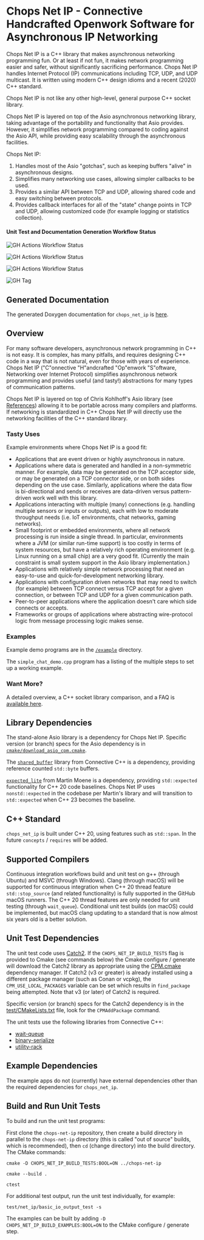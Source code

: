 # Chops Net IP - Connective Handcrafted Openwork Software for Asynchronous IP Networking

Chops Net IP is a C++ library that makes asynchronous networking programming fun. Or at least if not fun, it makes network programming easier and safer, without significantly sacrificing performance. Chops Net IP handles Internet Protocol (IP) communications including TCP, UDP, and UDP multicast. It is written using modern C++ design idioms and a recent (2020) C++ standard.

Chops Net IP is not like any other high-level, general purpose C++ socket library.

Chops Net IP is layered on top of the Asio asynchronous networking library, taking advantage of the portability and functionality that Asio provides. However, it simplifies network programming compared to coding against the Asio API, while providing easy scalability through the asynchronous facilities.

Chops Net IP:

1. Handles most of the Asio "gotchas", such as keeping buffers "alive" in asynchronous designs.
2. Simplifies many networking use cases, allowing simpler callbacks to be used.
3. Provides a similar API between TCP and UDP, allowing shared code and easy switching between protocols.
4. Provides callback interfaces for all of the "state" change points in TCP and UDP, allowing customized code (for example logging or statistics collection).

#### Unit Test and Documentation Generation Workflow Status

![GH Actions Workflow Status](https://img.shields.io/github/actions/workflow/status/connectivecpp/chops-net-ip/build_run_unit_test_cmake.yml?branch=main&label=GH%20Actions%20build,%20unit%20tests%20on%20main)

![GH Actions Workflow Status](https://img.shields.io/github/actions/workflow/status/connectivecpp/chops-net-ip/build_run_unit_test_cmake.yml?branch=develop&label=GH%20Actions%20build,%20unit%20tests%20on%20develop)

![GH Actions Workflow Status](https://img.shields.io/github/actions/workflow/status/connectivecpp/chops-net-ip/gen_docs.yml?branch=main&label=GH%20Actions%20generate%20docs)

![GH Tag](https://img.shields.io/github/v/tag/connectivecpp/chops-net-ip?label=GH%20tag)

## Generated Documentation

The generated Doxygen documentation for `chops_net_ip` is [here](https://connectivecpp.github.io/chops-net-ip/).

## Overview

For many software developers, asynchronous network programming in C++ is not easy. It is complex, has many pitfalls, and requires designing C++ code in a way that is not natural, even for those with years of experience. Chops Net IP ("C"onnective "H"andcrafted "Op"enwork "S"oftware, Networking over Internet Protocol) simplifies asynchronous network programming and provides useful (and tasty!) abstractions for many types of communication patterns.

Chops Net IP is layered on top of Chris Kohlhoff's Asio library (see [References](https://connectivecpp.github.io/doc/references.html)) allowing it to be portable across many compilers and platforms. If networking is standardized in C++ Chops Net IP will directly use the networking facilities of the C++ standard library.

### Tasty Uses

Example environments where Chops Net IP is a good fit:

- Applications that are event driven or highly asynchronous in nature.
- Applications where data is generated and handled in a non-symmetric manner. For example, data may be generated on the TCP acceptor side, or may be generated on a TCP connector side, or on both sides depending on the use case. Similarly, applications where the data flow is bi-directional and sends or receives are data-driven versus pattern-driven work well with this library.
- Applications interacting with multiple (many) connections (e.g. handling multiple sensors or inputs or outputs), each with low to moderate throughput needs (i.e. IoT environments, chat networks, gaming networks).
- Small footprint or embedded environments, where all network processing is run inside a single thread. In particular, environments where a JVM (or similar run-time support) is too costly in terms of system resources, but have a relatively rich operating environment (e.g. Linux running on a small chip) are a very good fit. (Currently the main constraint is small system support in the Asio library implementation.)
- Applications with relatively simple network processing that need an easy-to-use and quick-for-development networking library.
- Applications with configuration driven networks that may need to switch (for example) between TCP connect versus TCP accept for a given connection, or between TCP and UDP for a given communication path.
- Peer-to-peer applications where the application doesn't care which side connects or accepts.
- Frameworks or groups of applications where abstracting wire-protocol logic from message processing logic makes sense.

### Examples

Example demo programs are in the [`/example`](./example) directory.

The `simple_chat_demo.cpp` program has a listing of the multiple steps to set up a working example.

### Want More?

A detailed overview, a C++ socket library comparison, and a FAQ is [available here](doc/overview.md).

## Library Dependencies

The stand-alone Asio library is a dependency for Chops Net IP. Specific version (or branch) specs for the Asio dependency is in [`cmake/download_asio_cpm.cmake`](cmake/download_asio_cpm.cmake).

The [`shared_buffer`](https://github.com/connectivecpp/shared-buffer) library from Connective C++ is a dependency, providing reference counted `std::byte` buffers.

[`expected_lite`](https://github.com/martinmoene/expected-lite) from Martin Moene is a dependency, providing `std::expected` functionality for C++ 20 code baselines. Chops Net IP uses `nonstd::expected` in the codebase per Martin's library and will transition to `std::expected` when C++ 23 becomes the baseline.

## C++ Standard

`chops_net_ip` is built under C++ 20, using features such as `std::span`. In the future `concepts` / `requires` will be added.

## Supported Compilers

Continuous integration workflows build and unit test on g++ (through Ubuntu) and MSVC (through Windows). Clang (through macOS) will be supported for continuous integration when C++ 20 thread feature `std::stop_source` (and related functionality) is fully supported in the GitHub macOS runners. The C++ 20 thread features are only needed for unit testing (through `wait_queue`). Conditional unit test builds (on macOS) could be implemented, but macOS clang updating to a standard that is now almost six years old is a better solution.

## Unit Test Dependencies

The unit test code uses [Catch2](https://github.com/catchorg/Catch2). If the `CHOPS_NET_IP_BUILD_TESTS` flag is provided to Cmake (see commands below) the Cmake configure / generate will download the Catch2 library as appropriate using the [CPM.cmake](https://github.com/cpm-cmake/CPM.cmake) dependency manager. If Catch2 (v3 or greater) is already installed using a different package manager (such as Conan or vcpkg), the `CPM_USE_LOCAL_PACKAGES` variable can be set which results in `find_package` being attempted. Note that v3 (or later) of Catch2 is required.

Specific version (or branch) specs for the Catch2 dependency is in the [test/CMakeLists.txt](test/CMakeLists.txt) file, look for the `CPMAddPackage` command.

The unit tests use the following libraries from Connective C++:
- [wait-queue](https://github.com/connectivecpp/wait-queue)
- [binary-serialize](https://github.com/connectivecpp/binary-serialize)
- [utility-rack](https://github.com/connectivecpp/utility-rack)

## Example Dependencies

The example apps do not (currently) have external dependencies other than the required dependencies for `chops_net_ip`.

## Build and Run Unit Tests

To build and run the unit test programs:

First clone the `chops-net-ip` repository, then create a build directory in parallel to the `chops-net-ip` directory (this is called "out of source" builds, which is recommended), then `cd` (change directory) into the build directory. The CMake commands:

```
cmake -D CHOPS_NET_IP_BUILD_TESTS:BOOL=ON ../chops-net-ip

cmake --build .

ctest
```

For additional test output, run the unit test individually, for example:

```
test/net_ip/basic_io_output_test -s
```

The examples can be built by adding `-D CHOPS_NET_IP_BUILD_EXAMPLES:BOOL=ON` to the CMake configure / generate step.

